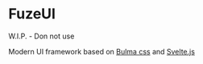 # FuzeUI
W.I.P. - Don not use

Modern UI framework based on [Bulma css](https://github.com/jgthms/bulma) and [Svelte.js](https://github.com/sveltejs/svelte)
